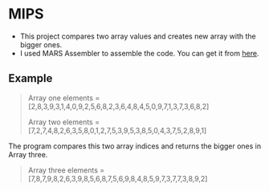 # MIPS
- This project compares two array values and creates new array with the bigger ones.
- I used MARS Assembler to assemble the code. You can get it from [here](http://courses.missouristate.edu/kenvollmar/mars/).

## Example
> Array one elements = [2,8,3,9,3,1,4,0,9,2,5,6,8,2,3,6,4,8,4,5,0,9,7,1,3,7,3,6,8,2]
>
> Array two elements = [7,2,7,4,8,2,6,3,5,8,0,1,2,7,5,3,9,5,3,8,5,0,4,3,7,5,2,8,9,1]

The program compares this two array indices and returns the bigger ones in Array three.

> Array three elements = [7,8,7,9,8,2,6,3,9,8,5,6,8,7,5,6,9,8,4,8,5,9,7,3,7,7,3,8,9,2]

